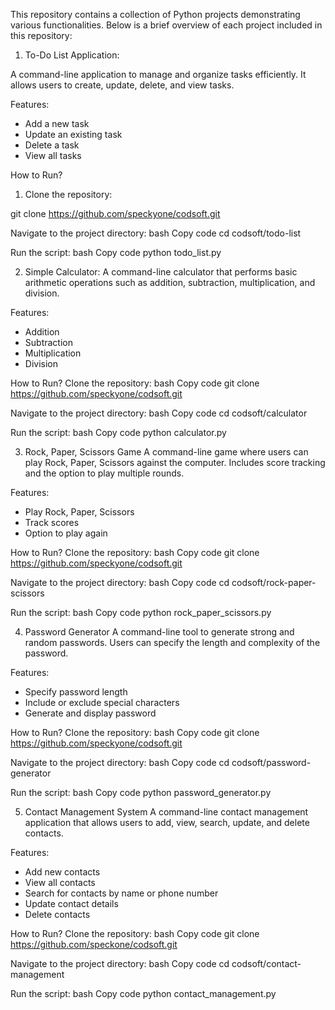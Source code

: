 This repository contains a collection of Python projects demonstrating various functionalities. Below is a brief overview of each project included in this repository:

1. To-Do List Application:

A command-line application to manage and organize tasks efficiently. It allows users to create, update, delete, and view tasks.

Features:
-	Add a new task
-	Update an existing task
-	Delete a task
-	View all tasks
  
 How to Run?
1. Clone the repository:
   
  git clone https://github.com/speckyone/codsoft.git

Navigate to the project directory:
bash
Copy code
cd codsoft/todo-list

Run the script:
bash
Copy code
python todo_list.py

2. Simple Calculator:
   	A command-line calculator that performs basic arithmetic operations such as addition, subtraction, multiplication, and division.

Features:

-	Addition
-	Subtraction
-	Multiplication
-	Division

How to Run?
Clone the repository:
bash
Copy code
git clone https://github.com/speckyone/codsoft.git

Navigate to the project directory:
bash
Copy code
cd codsoft/calculator

Run the script:
bash
Copy code
python calculator.py

3. Rock, Paper, Scissors Game
A command-line game where users can play Rock, Paper, Scissors against the computer. Includes score tracking and the option to play multiple rounds.

Features:
-	Play Rock, Paper, Scissors
-	Track scores
-	Option to play again

How to Run?
Clone the repository:
bash
Copy code
git clone https://github.com/speckyone/codsoft.git

Navigate to the project directory:
bash
Copy code
cd codsoft/rock-paper-scissors

Run the script:
bash
Copy code
python rock_paper_scissors.py

4. Password Generator
A command-line tool to generate strong and random passwords. Users can specify the length and complexity of the password.

Features:
-	Specify password length
-	Include or exclude special characters
-	Generate and display password

How to Run?
Clone the repository:
bash
Copy code
git clone https://github.com/speckyone/codsoft.git

Navigate to the project directory:
bash
Copy code
cd codsoft/password-generator

Run the script:
bash
Copy code
python password_generator.py

5. Contact Management System
A command-line contact management application that allows users to add, view, search, update, and delete contacts.

Features:
-	Add new contacts
-	View all contacts
-	Search for contacts by name or phone number
-	Update contact details
-	Delete contacts

How to Run?
Clone the repository:
bash
Copy code
git clone https://github.com/speckone/codsoft.git

Navigate to the project directory:
bash
Copy code
cd codsoft/contact-management

Run the script:
bash
Copy code
python contact_management.py
